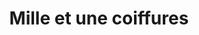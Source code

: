 ---
title: "Mille et une coiffures"
url: /paray-le-monial/mille-et-une-coiffures/
shop: coiffeur
---